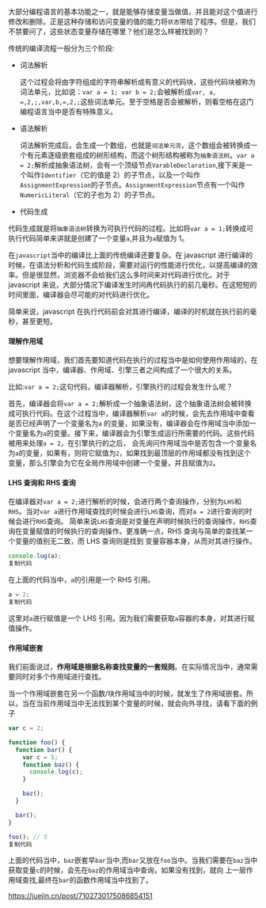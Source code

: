 大部分编程语言的基本功能之一，就是能够存储变量当做值，并且能对这个值进行修改和删除。正是这种存储和访问变量的值的能力将`状态`带给了程序。但是，我们不禁要问了，这些状态变量存储在哪里？他们是怎么样被找到的？

传统的编译流程一般分为三个阶段:

- 词法解析

  这个过程会将由字符组成的字符串解析成有意义的代码块，这些代码块被称为词法单元，比如说：`var a = 1; var b = 2;`会被解析成`var, a, =,2,;,var,b,=,2,;`这些词法单元。至于空格是否会被解析，则看空格在这门编程语言当中是否有特殊意义。

- 语法解析

  词法解析完成后，会生成一个数组，也就是`词法单元流`，这个数组会被转换成一个有元素逐级嵌套组成的树形结构，而这个树形结构被称为`抽象语法树`。`var a = 2;`解析成抽象语法树，会有一个顶级节点`VarableDeclaration`,接下来是一个叫作`Identifier`（它的值是 2）的子节点，以及一个叫作`AssignmentExpression`的子节点。`AssignmentExpression`节点有一个叫作`NumericLiteral`（它的子也为 2）的子节点。

- 代码生成

代码生成就是将`抽象语法树`转换为可执行代码的过程。比如将`var a = 1;`转换成可执行代码简单来讲就是创建了一个变量`a`,并且为`a`赋值为 1。

在`javascript`当中的编译比上面的传统编译还要复杂。在 javascript 进行编译的时候，在语法分析和代码生成阶段，需要对运行的性能进行优化，以提高编译的效率。但是很显然，浏览器不会给我们这么多时间来对代码进行优化。对于 javascript 来说，大部分情况下编译发生时间再代码执行的前几毫秒。在这短短的时间里面，编译器会尽可能的对代码进行优化。

简单来说，javascript 在执行代码前会对其进行编译，编译的时机就在执行前的毫秒，甚至更短。

#### 理解作用域

想要理解作用域，我们首先要知道代码在执行的过程当中是如何使用作用域的，在 javascript 当中，编译器、作用域、引擎三者之间构成了一个很大的关系。

比如:`var a = 2;`这句代码，编译器解析，引擎执行的过程会发生什么呢？

首先，编译器会将`var a = 2;`解析成一个抽象语法树，这个抽象语法树会被转换成可执行代码。在这个过程当中，编译器解析`var a`的时候，会先去作用域中查看是否已经声明了一个变量名为`a` 的变量，如果没有，编译器会在作用域当中添加一个变量名为`a`的变量。接下来，编译器会为引擎生成运行所需要的代码。这些代码被用来处理`a = 2`，在引擎执行的之后， 会先询问作用域当中是否包含一个变量名为`a`的变量，如果有，则将它赋值为`2`，如果找到最顶层的作用域都没有找到这个变量，那么引擎会为它在全局作用域中创建一个变量，并且赋值为`2`。

#### LHS 查询和 RHS 查询

在编译器对`var a = 2;`进行解析的时候，会进行两个查询操作，分别为`LHS`和`RHS`。当对`var a`进行作用域查找的时候会进行`LHS`查询，而对`a = 2`进行查询的时候会进行`RHS`查询。 简单来说`LHS`查询是对变量在声明时候执行的查询操作，`RHS`查询在变量赋值的时候执行的查询操作。更准确一点，RHS 查询与简单的查找某一个变量的值别无二致，而 LHS 查询则是找到 变量容器本身，从而对其进行操作。

```js
console.log(a);
复制代码
```

在上面的代码当中，`a`的引用是一个 RHS 引用。

```js
a = 2;
复制代码
```

这里对`a`进行赋值是一个 LHS 引用。因为我们需要获取`a`容器的本身，对其进行赋值操作。

#### 作用域嵌套

我们前面说过，**作用域是根据名称查找变量的一套规则**。在实际情况当中，通常需要同时对多个作用域进行查找。

当一个作用域嵌套在另一个函数/块作用域当中的时候，就发生了作用域嵌套。所以，当在当前作用域当中无法找到某个变量的时候，就会向外寻找，请看下面的例子

```js
var c = 2;

function foo() {
  function bar() {
    var c = 5;
    function baz() {
      console.log(c);
    }

    baz();
  }

  bar();
}

foo(); // 5
复制代码
```

上面的代码当中，`baz`嵌套早`bar`当中,而`bar`又放在`foo`当中。当我们需要在`baz`当中获取变量`c`的时候，会先在`baz`的作用域当中查询，如果没有找到，就向 上一层作用域查找,最终在`bar`的函数作用域当中找到了。


https://juejin.cn/post/7102730175086854151